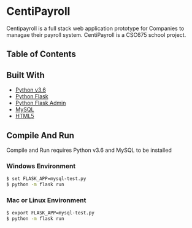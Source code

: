# CentiPayroll

Centipayroll is a full stack web application prototype for Companies to managae their payroll system. CentiPayroll is a CSC675 school project. 

## Table of Contents

## Built With
* [Python v3.6](https://www.python.org/downloads/release/python-360/)
* [Python Flask](http://flask.pocoo.org/)
* [Python Flask Admin](https://flask-admin.readthedocs.io/en/latest/)
* [MySQL](https://www.mysql.com/)
* [HTML5](https://developer.mozilla.org/en-US/docs/Web/Guide/HTML/HTML5)

## Compile And Run

Compile and Run requires Python v3.6 and MySQL to be installed

### Windows Environment

```sh
$ set FLASK_APP=mysql-test.py
$ python -m flask run
```

### Mac or Linux Environment

```sh
$ export FLASK_APP=mysql-test.py
$ python -m flask run
```
